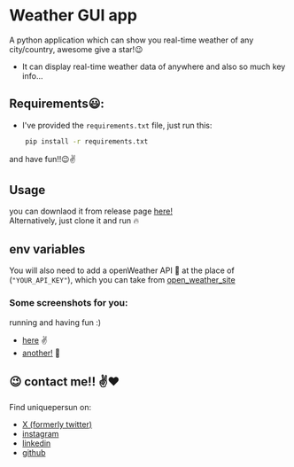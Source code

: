 # Weather GUI app
A python application which can show you real-time weather of any city/country, awesome give a star!:wink:
- It can display real-time weather data of anywhere and also so much key info...


## Requirements:smiley::
- I've provided the `requirements.txt` file, just run this:
```bash
    pip install -r requirements.txt
```
and have fun!!:wink::v:

## Usage
you can downlaod it from release page [here!](https://github.com/uniquepersun/weather-gui-python/releases) <br> Alternatively, just clone it and run :fire:

## env variables
You will also need to add a openWeather API :key: at the place of (`"YOUR_API_KEY"`), which you can take from [open_weather_site](https://openweathermap.org/)


### Some screenshots for you:
 running and having fun :)

- [here](https://files.slack.com/files-pri/T0266FRGM-F07CP9U3Y85/image.png) :v:
- [another!](https://files.slack.com/files-pri/T0266FRGM-F07CUMSP612/image.png) :open_hands:


## :wink: contact me!! :v::heart:
Find uniquepersun on: 
- [X (formerly twitter)](https://x.com/uniquepersun) <br>
- [instagram](https://instagram.com/uniquepersun) <br>
-  [linkedin](https://https://www.linkedin.com/in/abhay-tomar-53218530b)<br>
- [github](https://github.com/uniquepersun)
